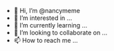 - 👋 Hi, I’m @nancymeme
- 👀 I’m interested in ...
- 🌱 I’m currently learning ...
- 💞️ I’m looking to collaborate on ...
- 📫 How to reach me ...

<!---
nancymeme/nancymeme is a ✨ special ✨ repository because its `README.md` (this file) appears on your GitHub profile.
You can click the Preview link to take a look at your changes.
--->
